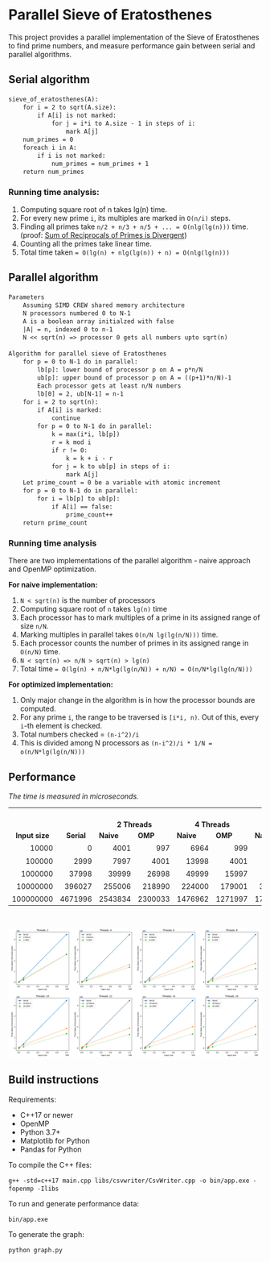 # Parallel Sieve of Eratosthenes

This project provides a parallel implementation of the Sieve of Eratosthenes to find prime numbers, and measure performance gain between serial and parallel algorithms.

## Serial algorithm

```
sieve_of_eratosthenes(A):
    for i = 2 to sqrt(A.size):
        if A[i] is not marked:
            for j = i*i to A.size - 1 in steps of i:
                mark A[j]
    num_primes = 0
    foreach i in A:
        if i is not marked:
            num_primes = num_primes + 1
    return num_primes
```

### Running time analysis:

1. Computing square root of n takes lg(n) time.
2. For every new prime `i`, its multiples are marked in `O(n/i)` steps.
3. Finding all primes take `n/2 + n/3 + n/5 + ... = O(nlg(lg(n)))` time. (proof: [Sum of Reciprocals of Primes is Divergent](https://proofwiki.org/wiki/Sum_of_Reciprocals_of_Primes_is_Divergent))
4. Counting all the primes take linear time.
5. Total time taken `= O(lg(n) + nlg(lg(n)) + n) = O(nlg(lg(n)))`

## Parallel algorithm

```
Parameters
    Assuming SIMD CREW shared memory architecture
    N processors numbered 0 to N-1
    A is a boolean array initialzed with false
    |A| = n, indexed 0 to n-1
    N << sqrt(n) => processor 0 gets all numbers upto sqrt(n)

Algorithm for parallel sieve of Eratosthenes
    for p = 0 to N-1 do in parallel:
        lb[p]: lower bound of processor p on A = p*n/N
        ub[p]: upper bound of processor p on A = ((p+1)*n/N)-1
        Each processor gets at least n/N numbers
        lb[0] = 2, ub[N-1] = n-1
    for i = 2 to sqrt(n):
        if A[i] is marked:
            continue
        for p = 0 to N-1 do in parallel:
            k = max(i*i, lb[p])
            r = k mod i
            if r != 0:
                k = k + i - r
            for j = k to ub[p] in steps of i:
                mark A[j]
    Let prime_count = 0 be a variable with atomic increment
    for p = 0 to N-1 do in parallel:
        for i = lb[p] to ub[p]:
            if A[i] == false:
                prime_count++
    return prime_count
```

### Running time analysis

There are two implementations of the parallel algorithm - naive approach and OpenMP optimization.

**For naive implementation:**

1. `N < sqrt(n)` is the number of processors
2. Computing square root of `n` takes `lg(n)` time
3. Each processor has to mark multiples of a prime in its assigned range of size `n/N`.
4. Marking multiples in parallel takes `O(n/N lg(lg(n/N)))` time.
5. Each processor counts the number of primes in its assigned range in `O(n/N)` time.
6. `N < sqrt(n) => n/N > sqrt(n) > lg(n)`
7. Total time `= O(lg(n) + n/N*lg(lg(n/N)) + n/N) = O(n/N*lg(lg(n/N)))`

**For optimized implementation:**

1. Only major change in the algorithm is in how the processor bounds are computed.
2. For any prime `i`, the range to be traversed is `[i*i, n)`. Out of this, every `i`-th element is checked.
3. Total numbers checked = `(n-i^2)/i`
4. This is divided among N processors as `(n-i^2)/i * 1/N = o(n/N*lg(lg(n/N)))`

## Performance

_The time is measured in microseconds._

<table cellspacing="0" border="0">
	<colgroup width="74"></colgroup>
	<colgroup span="17" width="64"></colgroup>
	<tr>
		<td rowspan=3 height="60" align="center" valign=bottom><b>Input size</b></td>
		<td rowspan=3 align="center" valign=bottom><b>Serial</b></td>
		<td colspan=16 align="center" valign=bottom><b>Parallel</b></td>
		</tr>
	<tr>
		<td colspan=2 align="center" valign=bottom><b>2 Threads</b></td>
		<td colspan=2 align="center" valign=bottom><b>4 Threads</b></td>
		<td colspan=2 align="center" valign=bottom><b>6 Threads</b></td>
		<td colspan=2 align="center" valign=bottom><b>8 Threads</b></td>
		<td colspan=2 align="center" valign=bottom><b>10 Threads</b></td>
		<td colspan=2 align="center" valign=bottom><b>12 Threads</b></td>
		<td colspan=2 align="center" valign=bottom><b>14 Threads</b></td>
		<td colspan=2 align="center" valign=bottom><b>16 Threads</b></td>
		</tr>
	<tr>
		<td align="left" valign=bottom><b>Naive</b></td>
		<td align="left" valign=bottom><b>OMP</b></td>
		<td align="left" valign=bottom><b>Naive</b></td>
		<td align="left" valign=bottom><b>OMP</b></td>
		<td align="left" valign=bottom><b>Naive</b></td>
		<td align="left" valign=bottom><b>OMP</b></td>
		<td align="left" valign=bottom><b>Naive</b></td>
		<td align="left" valign=bottom><b>OMP</b></td>
		<td align="left" valign=bottom><b>Naive</b></td>
		<td align="left" valign=bottom><b>OMP</b></td>
		<td align="left" valign=bottom><b>Naive</b></td>
		<td align="left" valign=bottom><b>OMP</b></td>
		<td align="left" valign=bottom><b>Naive</b></td>
		<td align="left" valign=bottom><b>OMP</b></td>
		<td align="left" valign=bottom><b>Naive</b></td>
		<td align="left" valign=bottom><b>OMP</b></td>
	</tr>
	<tr>
		<td height="20" align="right" valign=bottom sdval="10000" sdnum="1033;">10000</td>
		<td align="right" valign=bottom sdval="0" sdnum="1033;">0</td>
		<td align="right" valign=bottom sdval="4001" sdnum="1033;">4001</td>
		<td align="right" valign=bottom sdval="997" sdnum="1033;">997</td>
		<td align="right" valign=bottom sdval="6964" sdnum="1033;">6964</td>
		<td align="right" valign=bottom sdval="999" sdnum="1033;">999</td>
		<td align="right" valign=bottom sdval="8001" sdnum="1033;">8001</td>
		<td align="right" valign=bottom sdval="1000" sdnum="1033;">1000</td>
		<td align="right" valign=bottom sdval="12001" sdnum="1033;">12001</td>
		<td align="right" valign=bottom sdval="3012" sdnum="1033;">3012</td>
		<td align="right" valign=bottom sdval="13997" sdnum="1033;">13997</td>
		<td align="right" valign=bottom sdval="1001" sdnum="1033;">1001</td>
		<td align="right" valign=bottom sdval="18999" sdnum="1033;">18999</td>
		<td align="right" valign=bottom sdval="1975" sdnum="1033;">1975</td>
		<td align="right" valign=bottom sdval="18001" sdnum="1033;">18001</td>
		<td align="right" valign=bottom sdval="4014" sdnum="1033;">4014</td>
		<td align="right" valign=bottom sdval="19999" sdnum="1033;">19999</td>
		<td align="right" valign=bottom sdval="1998" sdnum="1033;">1998</td>
	</tr>
	<tr>
		<td height="20" align="right" valign=bottom sdval="100000" sdnum="1033;">100000</td>
		<td align="right" valign=bottom sdval="2999" sdnum="1033;">2999</td>
		<td align="right" valign=bottom sdval="7997" sdnum="1033;">7997</td>
		<td align="right" valign=bottom sdval="4001" sdnum="1033;">4001</td>
		<td align="right" valign=bottom sdval="13998" sdnum="1033;">13998</td>
		<td align="right" valign=bottom sdval="4001" sdnum="1033;">4001</td>
		<td align="right" valign=bottom sdval="20999" sdnum="1033;">20999</td>
		<td align="right" valign=bottom sdval="3999" sdnum="1033;">3999</td>
		<td align="right" valign=bottom sdval="26999" sdnum="1033;">26999</td>
		<td align="right" valign=bottom sdval="2999" sdnum="1033;">2999</td>
		<td align="right" valign=bottom sdval="37002" sdnum="1033;">37002</td>
		<td align="right" valign=bottom sdval="4998" sdnum="1033;">4998</td>
		<td align="right" valign=bottom sdval="37000" sdnum="1033;">37000</td>
		<td align="right" valign=bottom sdval="3998" sdnum="1033;">3998</td>
		<td align="right" valign=bottom sdval="46999" sdnum="1033;">46999</td>
		<td align="right" valign=bottom sdval="5001" sdnum="1033;">5001</td>
		<td align="right" valign=bottom sdval="52999" sdnum="1033;">52999</td>
		<td align="right" valign=bottom sdval="4999" sdnum="1033;">4999</td>
	</tr>
	<tr>
		<td height="20" align="right" valign=bottom sdval="1000000" sdnum="1033;">1000000</td>
		<td align="right" valign=bottom sdval="37998" sdnum="1033;">37998</td>
		<td align="right" valign=bottom sdval="39999" sdnum="1033;">39999</td>
		<td align="right" valign=bottom sdval="26998" sdnum="1033;">26998</td>
		<td align="right" valign=bottom sdval="49999" sdnum="1033;">49999</td>
		<td align="right" valign=bottom sdval="15997" sdnum="1033;">15997</td>
		<td align="right" valign=bottom sdval="59999" sdnum="1033;">59999</td>
		<td align="right" valign=bottom sdval="18999" sdnum="1033;">18999</td>
		<td align="right" valign=bottom sdval="86000" sdnum="1033;">86000</td>
		<td align="right" valign=bottom sdval="22998" sdnum="1033;">22998</td>
		<td align="right" valign=bottom sdval="89998" sdnum="1033;">89998</td>
		<td align="right" valign=bottom sdval="19000" sdnum="1033;">19000</td>
		<td align="right" valign=bottom sdval="109999" sdnum="1033;">109999</td>
		<td align="right" valign=bottom sdval="36000" sdnum="1033;">36000</td>
		<td align="right" valign=bottom sdval="122997" sdnum="1033;">122997</td>
		<td align="right" valign=bottom sdval="20000" sdnum="1033;">20000</td>
		<td align="right" valign=bottom sdval="141999" sdnum="1033;">141999</td>
		<td align="right" valign=bottom sdval="21000" sdnum="1033;">21000</td>
	</tr>
	<tr>
		<td height="20" align="right" valign=bottom sdval="10000000" sdnum="1033;">10000000</td>
		<td align="right" valign=bottom sdval="396027" sdnum="1033;">396027</td>
		<td align="right" valign=bottom sdval="255006" sdnum="1033;">255006</td>
		<td align="right" valign=bottom sdval="218990" sdnum="1033;">218990</td>
		<td align="right" valign=bottom sdval="224000" sdnum="1033;">224000</td>
		<td align="right" valign=bottom sdval="179001" sdnum="1033;">179001</td>
		<td align="right" valign=bottom sdval="301998" sdnum="1033;">301998</td>
		<td align="right" valign=bottom sdval="164999" sdnum="1033;">164999</td>
		<td align="right" valign=bottom sdval="312998" sdnum="1033;">312998</td>
		<td align="right" valign=bottom sdval="137999" sdnum="1033;">137999</td>
		<td align="right" valign=bottom sdval="315998" sdnum="1033;">315998</td>
		<td align="right" valign=bottom sdval="151999" sdnum="1033;">151999</td>
		<td align="right" valign=bottom sdval="377996" sdnum="1033;">377996</td>
		<td align="right" valign=bottom sdval="137000" sdnum="1033;">137000</td>
		<td align="right" valign=bottom sdval="480998" sdnum="1033;">480998</td>
		<td align="right" valign=bottom sdval="151998" sdnum="1033;">151998</td>
		<td align="right" valign=bottom sdval="501999" sdnum="1033;">501999</td>
		<td align="right" valign=bottom sdval="138999" sdnum="1033;">138999</td>
	</tr>
	<tr>
		<td height="20" align="right" valign=bottom sdval="100000000" sdnum="1033;">100000000</td>
		<td align="right" valign=bottom sdval="4671996" sdnum="1033;">4671996</td>
		<td align="right" valign=bottom sdval="2543834" sdnum="1033;">2543834</td>
		<td align="right" valign=bottom sdval="2300033" sdnum="1033;">2300033</td>
		<td align="right" valign=bottom sdval="1476962" sdnum="1033;">1476962</td>
		<td align="right" valign=bottom sdval="1271997" sdnum="1033;">1271997</td>
		<td align="right" valign=bottom sdval="1743997" sdnum="1033;">1743997</td>
		<td align="right" valign=bottom sdval="1452998" sdnum="1033;">1452998</td>
		<td align="right" valign=bottom sdval="1722997" sdnum="1033;">1722997</td>
		<td align="right" valign=bottom sdval="1269996" sdnum="1033;">1269996</td>
		<td align="right" valign=bottom sdval="1819999" sdnum="1033;">1819999</td>
		<td align="right" valign=bottom sdval="1375000" sdnum="1033;">1375000</td>
		<td align="right" valign=bottom sdval="1905997" sdnum="1033;">1905997</td>
		<td align="right" valign=bottom sdval="1284997" sdnum="1033;">1284997</td>
		<td align="right" valign=bottom sdval="2005997" sdnum="1033;">2005997</td>
		<td align="right" valign=bottom sdval="1350993" sdnum="1033;">1350993</td>
		<td align="right" valign=bottom sdval="2231001" sdnum="1033;">2231001</td>
		<td align="right" valign=bottom sdval="1554991" sdnum="1033;">1554991</td>
	</tr>
</table>

<br>

![image](./Results/Charts.png)

## Build instructions

Requirements:

* C++17 or newer
* OpenMP
* Python 3.7+
* Matplotlib for Python
* Pandas for Python

To compile the C++ files:
```
g++ -std=c++17 main.cpp libs/csvwriter/CsvWriter.cpp -o bin/app.exe -fopenmp -Ilibs
```

To run and generate performance data:
```
bin/app.exe
```

To generate the graph:
```
python graph.py
```
